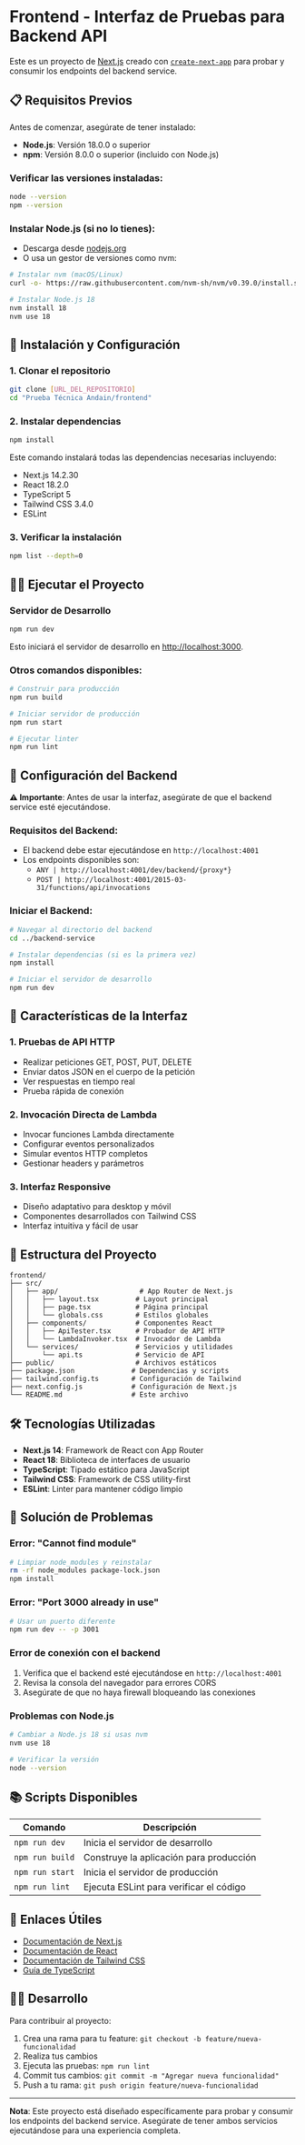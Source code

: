 # Frontend - Interfaz de Pruebas para Backend API

Este es un proyecto de [Next.js](https://nextjs.org) creado con [`create-next-app`](https://nextjs.org/docs/app/api-reference/cli/create-next-app) para probar y consumir los endpoints del backend service.

## 📋 Requisitos Previos

Antes de comenzar, asegúrate de tener instalado:

- **Node.js**: Versión 18.0.0 o superior
- **npm**: Versión 8.0.0 o superior (incluido con Node.js)

### Verificar las versiones instaladas:
```bash
node --version
npm --version
```

### Instalar Node.js (si no lo tienes):
- Descarga desde [nodejs.org](https://nodejs.org/)
- O usa un gestor de versiones como nvm:
```bash
# Instalar nvm (macOS/Linux)
curl -o- https://raw.githubusercontent.com/nvm-sh/nvm/v0.39.0/install.sh | bash

# Instalar Node.js 18
nvm install 18
nvm use 18
```

## 🚀 Instalación y Configuración

### 1. Clonar el repositorio
```bash
git clone [URL_DEL_REPOSITORIO]
cd "Prueba Técnica Andain/frontend"
```

### 2. Instalar dependencias
```bash
npm install
```

Este comando instalará todas las dependencias necesarias incluyendo:
- Next.js 14.2.30
- React 18.2.0
- TypeScript 5
- Tailwind CSS 3.4.0
- ESLint

### 3. Verificar la instalación
```bash
npm list --depth=0
```

## 🏃‍♂️ Ejecutar el Proyecto

### Servidor de Desarrollo
```bash
npm run dev
```

Esto iniciará el servidor de desarrollo en [http://localhost:3000](http://localhost:3000).

### Otros comandos disponibles:
```bash
# Construir para producción
npm run build

# Iniciar servidor de producción
npm run start

# Ejecutar linter
npm run lint
```

## 🔧 Configuración del Backend

**⚠️ Importante**: Antes de usar la interfaz, asegúrate de que el backend service esté ejecutándose.

### Requisitos del Backend:
- El backend debe estar ejecutándose en `http://localhost:4001`
- Los endpoints disponibles son:
  - `ANY | http://localhost:4001/dev/backend/{proxy*}`
  - `POST | http://localhost:4001/2015-03-31/functions/api/invocations`

### Iniciar el Backend:
```bash
# Navegar al directorio del backend
cd ../backend-service

# Instalar dependencias (si es la primera vez)
npm install

# Iniciar el servidor de desarrollo
npm run dev
```

## 🎯 Características de la Interfaz

### 1. **Pruebas de API HTTP**
- Realizar peticiones GET, POST, PUT, DELETE
- Enviar datos JSON en el cuerpo de la petición
- Ver respuestas en tiempo real
- Prueba rápida de conexión

### 2. **Invocación Directa de Lambda**
- Invocar funciones Lambda directamente
- Configurar eventos personalizados
- Simular eventos HTTP completos
- Gestionar headers y parámetros

### 3. **Interfaz Responsive**
- Diseño adaptativo para desktop y móvil
- Componentes desarrollados con Tailwind CSS
- Interfaz intuitiva y fácil de usar

## 📁 Estructura del Proyecto

```
frontend/
├── src/
│   ├── app/                    # App Router de Next.js
│   │   ├── layout.tsx         # Layout principal
│   │   ├── page.tsx           # Página principal
│   │   └── globals.css        # Estilos globales
│   ├── components/            # Componentes React
│   │   ├── ApiTester.tsx      # Probador de API HTTP
│   │   └── LambdaInvoker.tsx  # Invocador de Lambda
│   └── services/              # Servicios y utilidades
│       └── api.ts             # Servicio de API
├── public/                    # Archivos estáticos
├── package.json              # Dependencias y scripts
├── tailwind.config.ts        # Configuración de Tailwind
├── next.config.js            # Configuración de Next.js
└── README.md                 # Este archivo
```

## 🛠️ Tecnologías Utilizadas

- **Next.js 14**: Framework de React con App Router
- **React 18**: Biblioteca de interfaces de usuario
- **TypeScript**: Tipado estático para JavaScript
- **Tailwind CSS**: Framework de CSS utility-first
- **ESLint**: Linter para mantener código limpio

## 🐛 Solución de Problemas

### Error: "Cannot find module"
```bash
# Limpiar node_modules y reinstalar
rm -rf node_modules package-lock.json
npm install
```

### Error: "Port 3000 already in use"
```bash
# Usar un puerto diferente
npm run dev -- -p 3001
```

### Error de conexión con el backend
1. Verifica que el backend esté ejecutándose en `http://localhost:4001`
2. Revisa la consola del navegador para errores CORS
3. Asegúrate de que no haya firewall bloqueando las conexiones

### Problemas con Node.js
```bash
# Cambiar a Node.js 18 si usas nvm
nvm use 18

# Verificar la versión
node --version
```

## 📚 Scripts Disponibles

| Comando | Descripción |
|---------|-------------|
| `npm run dev` | Inicia el servidor de desarrollo |
| `npm run build` | Construye la aplicación para producción |
| `npm run start` | Inicia el servidor de producción |
| `npm run lint` | Ejecuta ESLint para verificar el código |

## 🔗 Enlaces Útiles

- [Documentación de Next.js](https://nextjs.org/docs)
- [Documentación de React](https://react.dev/)
- [Documentación de Tailwind CSS](https://tailwindcss.com/docs)
- [Guía de TypeScript](https://www.typescriptlang.org/docs/)

## 👨‍💻 Desarrollo

Para contribuir al proyecto:

1. Crea una rama para tu feature: `git checkout -b feature/nueva-funcionalidad`
2. Realiza tus cambios
3. Ejecuta las pruebas: `npm run lint`
4. Commit tus cambios: `git commit -m "Agregar nueva funcionalidad"`
5. Push a tu rama: `git push origin feature/nueva-funcionalidad`

---

**Nota**: Este proyecto está diseñado específicamente para probar y consumir los endpoints del backend service. Asegúrate de tener ambos servicios ejecutándose para una experiencia completa.
